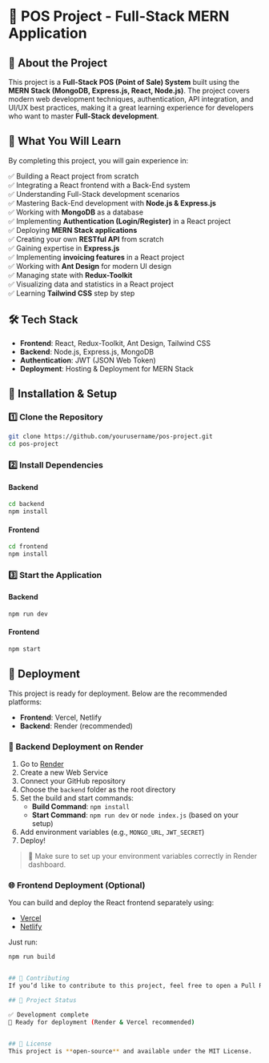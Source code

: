 # 🚀 POS Project - Full-Stack MERN Application   

## 📌 About the Project  
This project is a **Full-Stack POS (Point of Sale) System** built using the **MERN Stack (MongoDB, Express.js, React, Node.js)**. The project covers modern web development techniques, authentication, API integration, and UI/UX best practices, making it a great learning experience for developers who want to master **Full-Stack development**.  

## 🎯 What You Will Learn  
By completing this project, you will gain experience in:  

✅ Building a React project from scratch  
✅ Integrating a React frontend with a Back-End system  
✅ Understanding Full-Stack development scenarios  
✅ Mastering Back-End development with **Node.js & Express.js**  
✅ Working with **MongoDB** as a database  
✅ Implementing **Authentication (Login/Register)** in a React project  
✅ Deploying **MERN Stack applications**  
✅ Creating your own **RESTful API** from scratch  
✅ Gaining expertise in **Express.js**  
✅ Implementing **invoicing features** in a React project  
✅ Working with **Ant Design** for modern UI design  
✅ Managing state with **Redux-Toolkit**  
✅ Visualizing data and statistics in a React project  
✅ Learning **Tailwind CSS** step by step  

## 🛠️ Tech Stack  
- **Frontend**: React, Redux-Toolkit, Ant Design, Tailwind CSS  
- **Backend**: Node.js, Express.js, MongoDB  
- **Authentication**: JWT (JSON Web Token)  
- **Deployment**: Hosting & Deployment for MERN Stack  

## 🔧 Installation & Setup  

### 1️⃣ Clone the Repository  
```bash
git clone https://github.com/yourusername/pos-project.git
cd pos-project
```

### 2️⃣ Install Dependencies  

#### Backend  
```bash
cd backend
npm install
```

#### Frontend  
```bash
cd frontend
npm install
```

### 3️⃣ Start the Application  

#### Backend  
```bash
npm run dev
```

#### Frontend  
```bash
npm start
```
## 🚀 Deployment

This project is ready for deployment. Below are the recommended platforms:

- **Frontend**: Vercel, Netlify  
- **Backend**: Render (recommended)

### 🔧 Backend Deployment on Render

1. Go to [Render](https://render.com/)
2. Create a new Web Service
3. Connect your GitHub repository
4. Choose the `backend` folder as the root directory
5. Set the build and start commands:
   - **Build Command**: `npm install`
   - **Start Command**: `npm run dev` or `node index.js` (based on your setup)
6. Add environment variables (e.g., `MONGO_URL`, `JWT_SECRET`)
7. Deploy!

> 🔐 Make sure to set up your environment variables correctly in Render dashboard.

### 🌐 Frontend Deployment (Optional)

You can build and deploy the React frontend separately using:

- [Vercel](https://vercel.com/)
- [Netlify](https://netlify.com/)

Just run:
```bash
npm run build


## 🤝 Contributing  
If you’d like to contribute to this project, feel free to open a Pull Request!  

## 📌 Project Status

✅ Development complete  
🚀 Ready for deployment (Render & Vercel recommended)  


## 📄 License  
This project is **open-source** and available under the MIT License.  


